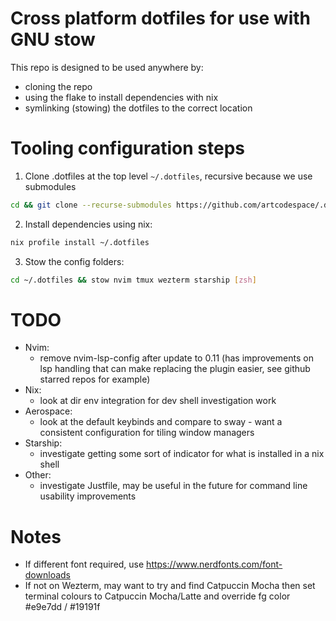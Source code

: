 # Cross platform dotfiles for use with GNU stow

This repo is designed to be used anywhere by:

- cloning the repo
- using the flake to install dependencies with nix
- symlinking (stowing) the dotfiles to the correct location

# Tooling configuration steps

1. Clone .dotfiles at the top level `~/.dotfiles`, recursive because we use submodules

```bash
cd && git clone --recurse-submodules https://github.com/artcodespace/.dotfiles.git
```

2. Install dependencies using nix:

```bash
nix profile install ~/.dotfiles
```

3. Stow the config folders:

```bash
cd ~/.dotfiles && stow nvim tmux wezterm starship [zsh]
```

# TODO

- Nvim:
  - remove nvim-lsp-config after update to 0.11 (has improvements on lsp handling that can make replacing the plugin easier, see github starred repos for example)
- Nix:
  - look at dir env integration for dev shell investigation work
- Aerospace:
  - look at the default keybinds and compare to sway - want a consistent configuration for tiling window managers
- Starship:
  - investigate getting some sort of indicator for what is installed in a nix shell
- Other:
  - investigate Justfile, may be useful in the future for command line usability improvements

# Notes

- If different font required, use https://www.nerdfonts.com/font-downloads
- If not on Wezterm, may want to try and find Catpuccin Mocha then set terminal colours to Catpuccin Mocha/Latte and override fg color #e9e7dd / #19191f
